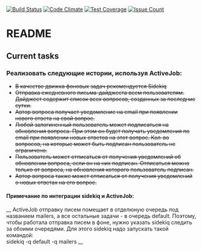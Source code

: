 [![Build Status](https://travis-ci.org/arthurkulchenko/qna_think.svg?branch=lesson_16_advanced_rspec)](https://travis-ci.org/arthurkulchenko/qna_think)
[![Code Climate](https://codeclimate.com/repos/58298db64a858c244c0057b8/badges/772ee1cdcc8590a12c9a/gpa.svg)](https://codeclimate.com/repos/58298db64a858c244c0057b8/feed)
[![Test Coverage](https://codeclimate.com/repos/58298db64a858c244c0057b8/badges/772ee1cdcc8590a12c9a/coverage.svg)](https://codeclimate.com/repos/58298db64a858c244c0057b8/coverage)
[![Issue Count](https://codeclimate.com/repos/58298db64a858c244c0057b8/badges/772ee1cdcc8590a12c9a/issue_count.svg)](https://codeclimate.com/repos/58298db64a858c244c0057b8/feed)
# README
## Current tasks
### Реализовать следующие истории, используя ActiveJob:
* ~~В качестве движка фоновых задач рекомендуется  Sidekiq~~
* ~~Отправка ежедневного письма-дайджеста всем пользователям. Дайджест содержит список всех вопросов, созданных за последние сутки.~~
* ~~Автор вопроса получает уведомление на email при появлении нового ответа на свой вопрос.~~
* ~~Любой залогиненный пользователь может подписаться на обновления вопроса. При этом он будет получать уведомления по email при появлении новых ответов на этот вопрос. Кол-во вопросов, на которые может быть подписан пользователь не ограничено.~~
* ~~Пользователь может отписаться от получения уведомлений об обновлении вопроса, если он на них подписан. Отписаться можно только от вопроса, на обновления которого пользователь подписан.~~
* ~~Автор вопроса также может отписаться от получения уведомлений о новых ответах на его вопрос.~~

#### Примечание по интеграции sidekiq и ActiveJob:

__ ActiveJob отправку писем помещает в отделюную очередь под названием mailers, а все остальные задачи - в очередь default. Поэтому, чтобы работала отправка писем в фоне, нужно указать sidekiq следить за обоими очередями. Для этого sidekiq надо запускать такой командой:  
sidekiq -q default -q mailers __